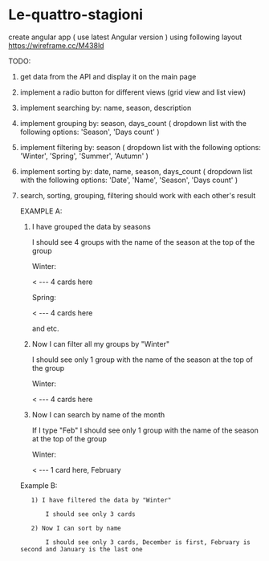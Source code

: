 # Le-quattro-stagioni

create angular app ( use latest Angular version ) using following layout https://wireframe.cc/M438ld

TODO: 

1) get data from the API and display it on the main page
2) implement a radio button for different views (grid view and list view)
3) implement searching by: name, season, description
4) implement grouping by: season, days_count ( dropdown list with the following options: 'Season', 'Days count' )
5) implement filtering by: season ( dropdown list with the following options: 'Winter', 'Spring', 'Summer', 'Autumn' )
6) implement sorting by: date, name, season, days_count ( dropdown list with the following options: 'Date', 'Name', 'Season', 'Days count' )
7) search, sorting, grouping, filtering should work with each other's result


    EXAMPLE A:
    
      1) I have grouped the data by seasons
      
          I should see 4 groups with the name of the season at the top of the group


          Winter: 

            < --- 4 cards here

          Spring: 
          
            < --- 4 cards here
              
          and etc.
          
      2) Now I can filter all my groups by "Winter"

          I should see only 1 group with the name of the season at the top of the group

          Winter: 

            < --- 4 cards here
            
      3) Now I can search by name of the month


          If I type "Feb" I should see only 1 group with the name of the season at the top of the group

          Winter: 

            < --- 1 card here, February
            
            
            
      Example B:
      
          1) I have filtered the data by "Winter"
          
              I should see only 3 cards

          2) Now I can sort by name

              I should see only 3 cards, December is first, February is second and January is the last one
